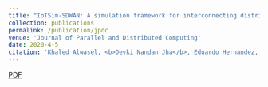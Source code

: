 ```yaml
---
title: "IoTSim-SDWAN: A simulation framework for interconnecting distributed datacenters over Software-Defined Wide Area Network (SD-WAN)"
collection: publications
permalink: /publication/jpdc
venue: 'Journal of Parallel and Distributed Computing'
date: 2020-4-5
citation: 'Khaled Alwasel, <b>Devki Nandan Jha</b>, Eduardo Hernandez, Deepak Puthal, et al. (2020). <i> Journal of Parallel and Distributed Computing</i>. '
---
```

[PDF](https://doi.org/10.1016/j.jpdc.2020.04.006)

